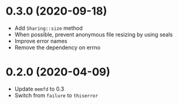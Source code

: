 # 0.3.0 (2020-09-18)

 * Add `Sharing::size` method
 * When possible, prevent anonymous file resizing by using seals
 * Improve error names
 * Remove the dependency on errno

# 0.2.0 (2020-04-09)

 * Update `memfd` to 0.3
 * Switch from `failure` to `thiserror`
